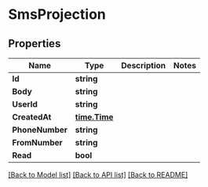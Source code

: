 # SmsProjection

## Properties

Name | Type | Description | Notes
------------ | ------------- | ------------- | -------------
**Id** | **string** |  | 
**Body** | **string** |  | 
**UserId** | **string** |  | 
**CreatedAt** | [**time.Time**](time.Time) |  | 
**PhoneNumber** | **string** |  | 
**FromNumber** | **string** |  | 
**Read** | **bool** |  | 

[[Back to Model list]](../README#documentation-for-models) [[Back to API list]](../README#documentation-for-api-endpoints) [[Back to README]](../README)


